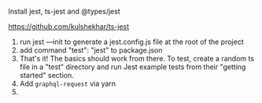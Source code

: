Install jest, ts-jest and @types/jest

https://github.com/kulshekhar/ts-jest



1. run jest —init to generate a jest.config.js file at the root of the project
2. add command "test": "jest" to package.json
3. That's it! The basics should work from there. To test, create a random ts file in a "test" directory and run Jest example tests from their "getting started" section.
4. Add `graphql-request` via yarn
5. 